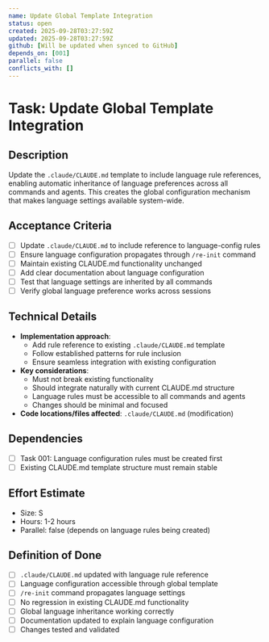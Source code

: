 ```yaml
---
name: Update Global Template Integration
status: open
created: 2025-09-28T03:27:59Z
updated: 2025-09-28T03:27:59Z
github: [Will be updated when synced to GitHub]
depends_on: [001]
parallel: false
conflicts_with: []
---
```


# Task: Update Global Template Integration

## Description

Update the `.claude/CLAUDE.md` template to include language rule references, enabling automatic inheritance of language preferences across all commands and agents. This creates the global configuration mechanism that makes language settings available system-wide.

## Acceptance Criteria

- [ ] Update `.claude/CLAUDE.md` to include reference to language-config rules
- [ ] Ensure language configuration propagates through `/re-init` command
- [ ] Maintain existing CLAUDE.md functionality unchanged
- [ ] Add clear documentation about language configuration
- [ ] Test that language settings are inherited by all commands
- [ ] Verify global language preference works across sessions

## Technical Details

- **Implementation approach**:
  - Add rule reference to existing `.claude/CLAUDE.md` template
  - Follow established patterns for rule inclusion
  - Ensure seamless integration with existing configuration
- **Key considerations**:
  - Must not break existing functionality
  - Should integrate naturally with current CLAUDE.md structure
  - Language rules must be accessible to all commands and agents
  - Changes should be minimal and focused
- **Code locations/files affected**: `.claude/CLAUDE.md` (modification)

## Dependencies

- [ ] Task 001: Language configuration rules must be created first
- [ ] Existing CLAUDE.md template structure must remain stable

## Effort Estimate

- Size: S
- Hours: 1-2 hours
- Parallel: false (depends on language rules being created)

## Definition of Done

- [ ] `.claude/CLAUDE.md` updated with language rule reference
- [ ] Language configuration accessible through global template
- [ ] `/re-init` command propagates language settings
- [ ] No regression in existing CLAUDE.md functionality
- [ ] Global language inheritance working correctly
- [ ] Documentation updated to explain language configuration
- [ ] Changes tested and validated